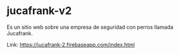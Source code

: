 # jucafrank-v2
Es un sitio web sobre una empresa de seguridad con perros llamada Jucafrank. 

Link: https://jucafrank-2.firebaseapp.com/index.html
